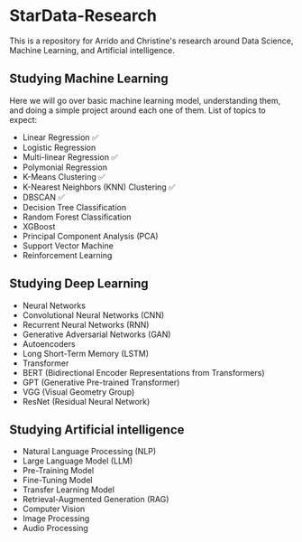 # StarData-Research

This is a repository for Arrido and Christine's research around Data Science, Machine Learning, and Artificial intelligence. 

## Studying Machine Learning
Here we will go over basic machine learning model, understanding them, and doing a simple project around each one of them. List of topics to expect:
* Linear Regression ✅
* Logistic Regression 
* Multi-linear Regression ✅
* Polymonial Regression
* K-Means Clustering ✅
* K-Nearest Neighbors (KNN) Clustering ✅
* DBSCAN ✅
* Decision Tree Classification
* Random Forest Classification
* XGBoost
* Principal Component Analysis (PCA)
* Support Vector Machine
* Reinforcement Learning

## Studying Deep Learning
* Neural Networks
* Convolutional Neural Networks (CNN)
* Recurrent Neural Networks (RNN)
* Generative Adversarial Networks (GAN)
* Autoencoders
* Long Short-Term Memory (LSTM)
* Transformer
* BERT (Bidirectional Encoder Representations from Transformers)
* GPT (Generative Pre-trained Transformer)
* VGG (Visual Geometry Group)
* ResNet (Residual Neural Network)

## Studying Artificial intelligence
* Natural Language Processing (NLP)
* Large Language Model (LLM)
* Pre-Training Model
* Fine-Tuning Model
* Transfer Learning Model
* Retrieval-Augmented Generation (RAG)
* Computer Vision
* Image Processing
* Audio Processing


